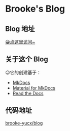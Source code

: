 Brooke's Blog
=============

Blog 地址
---------

[😀点这里访问~](brookes-blog.readthedocs.io)

关于这个 Blog
-------------

😉它的创建基于：

* [MkDocs](https://www.mkdocs.org/)
* [Material for MkDocs](https://squidfunk.github.io/mkdocs-material/)
* [Read the Docs](https://readthedocs.org/)

代码地址
--------

[brooke-yucx/blog](https://github.com/brooke-yucx/blog)
